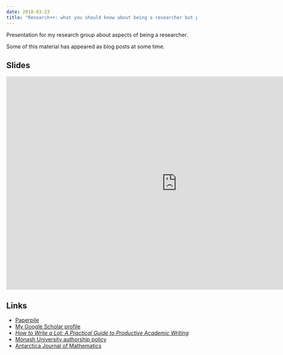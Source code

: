 ```yaml
---
date: 2018-03-23
title: "Research++: what you should know about being a researcher but probably don't"
---
```


Presentation for my research group about aspects of being a researcher.

Some of this material has appeared as blog posts at some time.

## Slides

<embed src="https://drive.google.com/viewerng/viewer?embedded=true&url=https://github.com/robjhyndman/Researchplus/raw/master/ResearchPlus.pdf" style="width:901px; height:565px;">

## Links

 * [Paperpile](https://paperpile.com/)
 * [My Google Scholar profile](https://scholar.google.com.au/citations?user=vamErfkAAAAJ&hl=en)
 * [*How to Write a Lot: A Practical Guide to Productive Academic Writing*](http://amzn.com/1591477433/?tag=otexts-20)
 * [Monash University authorship policy](http://www.policy.monash.edu/policy-bank/academic/research/research-outputs-and-authorship-policy.html)
 * [Antarctica Journal of Mathematics](http://www.domainsmoon.com/ajm.html)